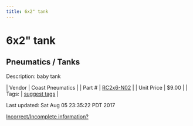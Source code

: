 ```yaml
---
title: 6x2" tank
---
```


# 6x2" tank
## Pneumatics / Tanks
Description: 	baby tank 

| Vendor | Coast Pneumatics | 
| Part # | [RC2x6-N02](http://www.coastpneumatics.com/RC2X6-N02.html) | 
| Unit Price | $9.00 | 
| Tags: | [suggest tags](https://docs.google.com/forms/d/e/1FAIpQLSeWyY8v3RgOty-MyWmh9U0iivNYN_molChYyS-0U-o-kOAv_g/viewform) | 

Last updated: Sat Aug 05 23:35:22 PDT 2017

 [Incorrect/Incomplete information?](https://docs.google.com/forms/d/e/1FAIpQLSeWyY8v3RgOty-MyWmh9U0iivNYN_molChYyS-0U-o-kOAv_g/viewform)